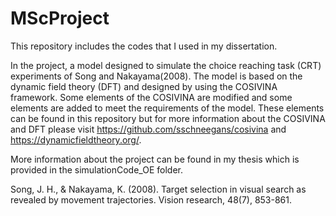 # MScProject
This repository includes the codes that I used in my dissertation.

In the project, a model designed to simulate the choice reaching task (CRT) experiments of Song and Nakayama(2008). The model is based on the dynamic field theory (DFT) and designed by using the COSIVINA framework. Some elements of the COSIVINA are modified and some elements are added to meet the requirements of the model. These elements can be found in this repository but for more information about the COSIVINA and DFT please visit https://github.com/sschneegans/cosivina and https://dynamicfieldtheory.org/.

More information about the project can be found in my thesis which is provided in the simulationCode_OE folder.

Song, J. H., & Nakayama, K. (2008). Target selection in visual search as revealed by movement trajectories. Vision research, 48(7), 853-861.
